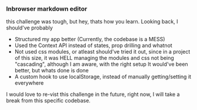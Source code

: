 ### Inbrowser markdown editor

this challenge was tough, but hey, thats how you learn. Looking back, I should've probably 

- Structured my app better (Currently, the codebase is a MESS)
- Used the Context API instead of states, prop drilling and whatnot
- Not used css modules, or atleast should've tried it out, since in a project
  of this size, it was HELL managing the modules and css not being "cascading",
  although I am aware, with the right setup It would've been better, but whats
  done is done 
- A custom hook to use localStorage, instead of manually getting/setting it everywhere

I would love to re-vist this challenge in the future, right now, I will take a break from this specific codebase.
